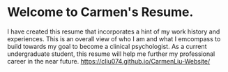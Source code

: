 
# Welcome to Carmen's Resume. 
I have created this resume that incorporates a hint of my work history and experiences. 
This is an overall view of who I am and what I emcompass to build towards my goal to become a clinical psychologist. 
As a current undergraduate student, this resume will help me further my professional career in the near future. 
https://cliu074.github.io/CarmenLiu-Website/
